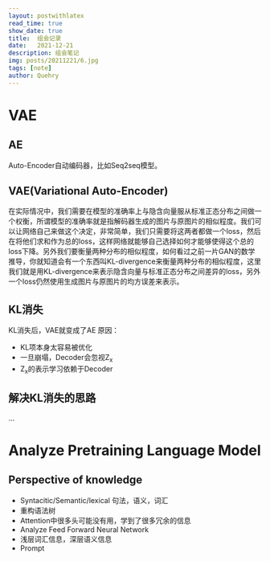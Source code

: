 ```yaml
---
layout: postwithlatex
read_time: true
show_date: true
title:  组会记录
date:   2021-12-21  
description: 组会笔记
img: posts/20211221/6.jpg 
tags: [note]
author: Quehry
---
```


# VAE
## AE
Auto-Encoder自动编码器，比如Seq2seq模型。

## VAE(Variational Auto-Encoder)
在实际情况中，我们需要在模型的准确率上与隐含向量服从标准正态分布之间做一个权衡，所谓模型的准确率就是指解码器生成的图片与原图片的相似程度。我们可以让网络自己来做这个决定，非常简单，我们只需要将这两者都做一个loss，然后在将他们求和作为总的loss，这样网络就能够自己选择如何才能够使得这个总的loss下降。另外我们要衡量两种分布的相似程度，如何看过之前一片GAN的数学推导，你就知道会有一个东西叫KL-divergence来衡量两种分布的相似程度，这里我们就是用KL-divergence来表示隐含向量与标准正态分布之间差异的loss，另外一个loss仍然使用生成图片与原图片的均方误差来表示。


## KL消失
KL消失后，VAE就变成了AE
原因：  
- KL项本身太容易被优化
- 一旦崩塌，Decoder会忽视Z<sub>x</sub>
- Z<sub>x</sub>的表示学习依赖于Decoder

## 解决KL消失的思路
...

# Analyze Pretraining Language Model
## Perspective of knowledge 
- Syntacitic/Semantic/lexical 句法，语义，词汇
- 重构语法树
- Attention中很多头可能没有用，学到了很多冗余的信息
- Analyze Feed Forward Neural Network
- 浅层词汇信息，深层语义信息
- Prompt

